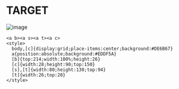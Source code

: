 # TARGET

![image](https://github.com/user-attachments/assets/24e62f9e-e2c7-4d5f-bedb-633942e41a9f)

```
<a b><a s><a t><a c>
<style>
  body,[c]{display:grid;place-items:center;background:#DE6B67}
  a{position:absolute;background:#EDDF5A}
  [b]{top:214;width:100%;height:26}
  [c]{width:28;height:90;top:150}
  [s],[t]{width:80;height:130;top:94}
  [t]{width:26;top:20}
</style>
```
